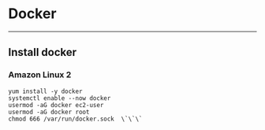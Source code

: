 # Docker
---
## Install docker

### Amazon Linux 2

```
yum install -y docker
systemctl enable --now docker
usermod -aG docker ec2-user
usermod -aG docker root
chmod 666 /var/run/docker.sock  \`\`\`
